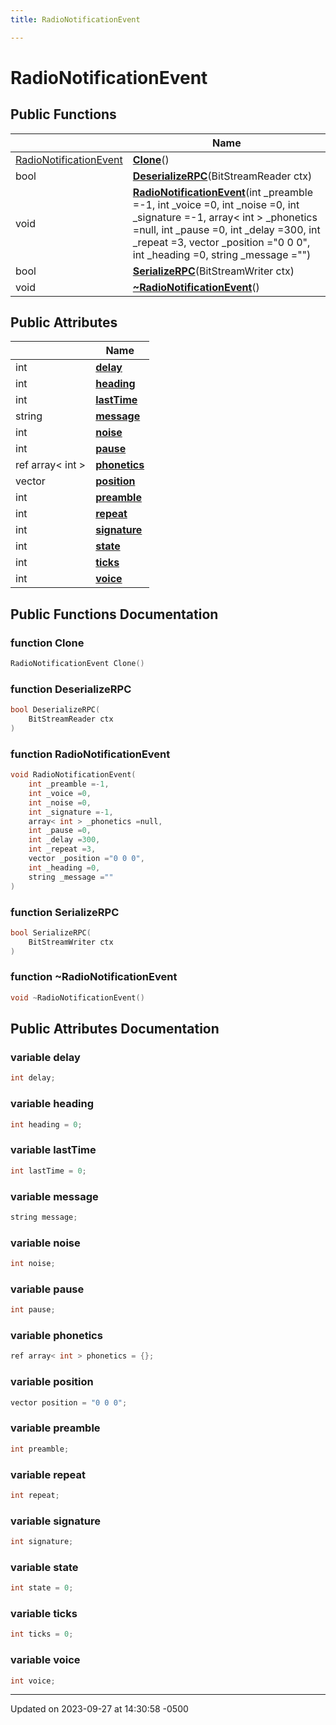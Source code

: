 ```yaml
---
title: RadioNotificationEvent

---
```


# RadioNotificationEvent





## Public Functions

|                | Name           |
| -------------- | -------------- |
| [RadioNotificationEvent](class_radio_notification_event.md) | **[Clone](class_radio_notification_event.md#function-clone)**() |
| bool | **[DeserializeRPC](class_radio_notification_event.md#function-deserializerpc)**(BitStreamReader ctx) |
| void | **[RadioNotificationEvent](class_radio_notification_event.md#function-radionotificationevent)**(int _preamble =-1, int _voice =0, int _noise =0, int _signature =-1, array< int > _phonetics =null, int _pause =0, int _delay =300, int _repeat =3, vector _position ="0 0 0", int _heading =0, string _message ="") |
| bool | **[SerializeRPC](class_radio_notification_event.md#function-serializerpc)**(BitStreamWriter ctx) |
| void | **[~RadioNotificationEvent](class_radio_notification_event.md#function-~radionotificationevent)**() |

## Public Attributes

|                | Name           |
| -------------- | -------------- |
| int | **[delay](class_radio_notification_event.md#variable-delay)**  |
| int | **[heading](class_radio_notification_event.md#variable-heading)**  |
| int | **[lastTime](class_radio_notification_event.md#variable-lasttime)**  |
| string | **[message](class_radio_notification_event.md#variable-message)**  |
| int | **[noise](class_radio_notification_event.md#variable-noise)**  |
| int | **[pause](class_radio_notification_event.md#variable-pause)**  |
| ref array< int > | **[phonetics](class_radio_notification_event.md#variable-phonetics)**  |
| vector | **[position](class_radio_notification_event.md#variable-position)**  |
| int | **[preamble](class_radio_notification_event.md#variable-preamble)**  |
| int | **[repeat](class_radio_notification_event.md#variable-repeat)**  |
| int | **[signature](class_radio_notification_event.md#variable-signature)**  |
| int | **[state](class_radio_notification_event.md#variable-state)**  |
| int | **[ticks](class_radio_notification_event.md#variable-ticks)**  |
| int | **[voice](class_radio_notification_event.md#variable-voice)**  |

## Public Functions Documentation

### function Clone

```cpp
RadioNotificationEvent Clone()
```


### function DeserializeRPC

```cpp
bool DeserializeRPC(
    BitStreamReader ctx
)
```


### function RadioNotificationEvent

```cpp
void RadioNotificationEvent(
    int _preamble =-1,
    int _voice =0,
    int _noise =0,
    int _signature =-1,
    array< int > _phonetics =null,
    int _pause =0,
    int _delay =300,
    int _repeat =3,
    vector _position ="0 0 0",
    int _heading =0,
    string _message =""
)
```


### function SerializeRPC

```cpp
bool SerializeRPC(
    BitStreamWriter ctx
)
```


### function ~RadioNotificationEvent

```cpp
void ~RadioNotificationEvent()
```


## Public Attributes Documentation

### variable delay

```cpp
int delay;
```


### variable heading

```cpp
int heading = 0;
```


### variable lastTime

```cpp
int lastTime = 0;
```


### variable message

```cpp
string message;
```


### variable noise

```cpp
int noise;
```


### variable pause

```cpp
int pause;
```


### variable phonetics

```cpp
ref array< int > phonetics = {};
```


### variable position

```cpp
vector position = "0 0 0";
```


### variable preamble

```cpp
int preamble;
```


### variable repeat

```cpp
int repeat;
```


### variable signature

```cpp
int signature;
```


### variable state

```cpp
int state = 0;
```


### variable ticks

```cpp
int ticks = 0;
```


### variable voice

```cpp
int voice;
```


-------------------------------

Updated on 2023-09-27 at 14:30:58 -0500